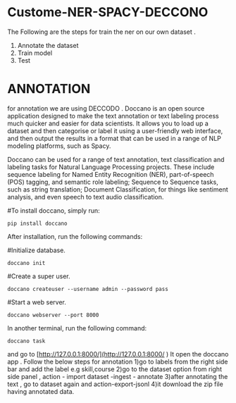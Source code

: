 # Custome-NER-SPACY-DECCONO

The Following are the steps for train the ner on our own dataset .

1. Annotate the dataset
2. Train model
3. Test



# ANNOTATION 
for annotation we are using DECCODO .
Doccano is an open source application designed to make the text annotation or text labeling process much quicker and easier for data scientists. It allows you to load up a dataset and then categorise or label it using a user-friendly web interface, and then output the results in a format that can be used in a range of NLP modeling platforms, such as Spacy.

Doccano can be used for a range of text annotation, text classification and labeling tasks for Natural Language Processing projects. These include sequence labeling for Named Entity Recognition (NER), part-of-speech (POS) tagging, and semantic role labeling; Sequence to Sequence tasks, such as string translation; Document Classification, for things like sentiment analysis, and even speech to text audio classification.

#To install doccano, simply run:
```
pip install doccano
```
After installation, run the following commands:

#Initialize database.
```
doccano init
```
#Create a super user.
```
doccano createuser --username admin --password pass
```
#Start a web server.
```
doccano webserver --port 8000
```
In another terminal, run the following command:
```
doccano task
```
and go to  [http://127.0.0.1:8000/](http://127.0.0.1:8000/ )
It open the doccano app . Follow the below steps for annotation
1)go to labels from the right side bar and add the label e.g skill,course
2)go to the dataset option from right side panel , action - import dataset -ingest - annotate
3)after annotating the text , go to dataset again and action-export-jsonl
4)it download the zip file having annotated data.

